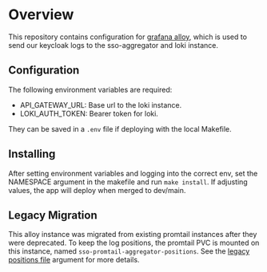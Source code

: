 # Overview

This repository contains configuration for [grafana alloy](https://grafana.com/docs/alloy/latest/), which is used to send our keycloak logs to the sso-aggregator and loki instance.

## Configuration

The following environment variables are required:
- API_GATEWAY_URL: Base url to the loki instance.
- LOKI_AUTH_TOKEN: Bearer token for loki.

They can be saved in a `.env` file if deploying with the local Makefile.

## Installing

After setting environment variables and logging into the correct env, set the NAMESPACE argument in the makefile and run `make install`. If adjusting values, the app will deploy when merged to dev/main.

## Legacy Migration

This alloy instance was migrated from existing promtail instances after they were deprecated. To keep the log positions, the promtail PVC is mounted on this instance, named `sso-promtail-aggregator-positions`. See the [legacy positions file](https://grafana.com/docs/alloy/latest/reference/components/loki/loki.source.file/#arguments) argument for more details.
